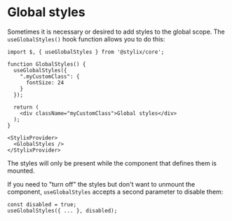 # Global styles

Sometimes it is necessary or desired to add styles to the global scope. The `useGlobalStyles()` hook function allows you to do this:

```tsx
import $, { useGlobalStyles } from '@stylix/core';

function GlobalStyles() {
  useGlobalStyles({
    ".myCustomClass": {
      fontSize: 24
    }
  });
  
  return (
    <div className="myCustomClass">Global styles</div>
  );
}

<StylixProvider>
  <GlobalStyles />
</StylixProvider>    
```

The styles will only be present while the component that defines them is mounted.

If you need to "turn off" the styles but don't want to unmount the component, `useGlobalStyles` accepts a second parameter to disable them:
 
```tsx
const disabled = true;
useGlobalStyles({ ... }, disabled);
```
